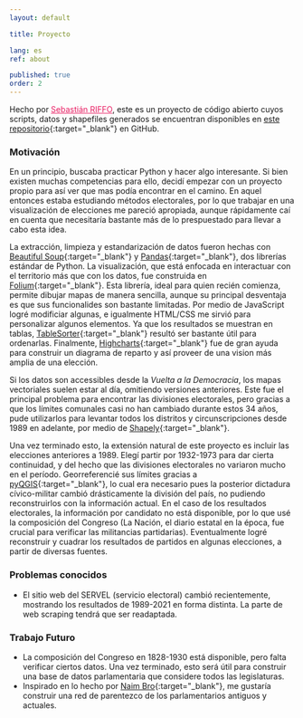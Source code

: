 ```yaml
---
layout: default

title: Proyecto

lang: es
ref: about

published: true
order: 2
---
```


Hecho por <a href="https://sebastianriffo.github.io/" style="color:#E91E63" target="_blank">Sebastián RIFFO</a>, este es un proyecto de código abierto cuyos scripts, datos y shapefiles generados se encuentran disponibles en [este repositorio](https://github.com/sebastianriffo/congreso-chile){:target="_blank"} en GitHub.

### Motivación
En un principio, buscaba practicar Python y hacer algo interesante. Si bien existen muchas competencias para ello, decidí empezar con un proyecto propio para así ver que mas podía encontrar en el camino. En aquel entonces estaba estudiando métodos electorales, por lo que trabajar en una visualización de elecciones me pareció apropiada, aunque rápidamente caí en cuenta que necesitaría bastante más de lo prespuestado para llevar a cabo esta idea.

La extracción, limpieza y estandarización de datos fueron hechas con [Beautiful Soup](https://www.crummy.com/software/BeautifulSoup/bs4/doc/){:target="_blank"} y [Pandas](https://pandas.pydata.org/docs/user_guide/index.html){:target="_blank"}, dos librerías estándar de Python. La visualización, que está enfocada en interactuar con el territorio más que con los datos, fue construida en [Folium](https://python-visualization.github.io/folium/latest/){:target="_blank"}. Esta librería, ideal para quien recién comienza, permite dibujar mapas de manera sencilla, aunque su principal desventaja es que sus funcionalides son bastante limitadas. Por medio de JavaScript logré modificiar algunas, e igualmente HTML/CSS me sirvió para personalizar algunos elementos. Ya que los resultados se muestran en tablas, [TableSorter](https://mottie.github.io/tablesorter/docs/){:target="_blank"} resultó ser bastante útil para ordenarlas. Finalmente, [Highcharts](https://www.highcharts.com/){:target="_blank"} fue de gran ayuda para construir un diagrama de reparto y así proveer de una vision más amplia de una elección.

Si los datos son accessibles desde la *Vuelta a la Democracia*, los mapas vectoriales suelen estar al día, omitiendo versiones anteriores. Este fue el principal problema para encontrar las divisiones electorales, pero gracias a que los límites comunales casi no han cambiado durante estos 34 años, pude utilizarlos para levantar todos los distritos y circunscripciones desde 1989 en adelante, por medio de [Shapely](https://shapely.readthedocs.io/en/stable/manual.html){:target="_blank"}.

Una vez terminado esto, la extensión natural de este proyecto es incluir las elecciones anteriores a 1989. Elegí partir por 1932-1973 para dar cierta continuidad, y del hecho que las divisiones electorales no variaron mucho en el período. Georreferencié sus límites gracias a [pyQGIS](https://docs.qgis.org/3.28/en/docs/pyqgis_developer_cookbook/index.html){:target="_blank"}, lo cual era necesario pues la posterior dictadura cívico-militar cambió drásticamente la división del país, 
no pudiendo reconstruirlos con la información actual. En el caso de los resultados electorales, la información por candidato no está disponible, por lo que usé la composición del Congreso (La Nación, el diario estatal en la época, fue crucial para verificar las militancias partidarias). Eventualmente logré reconstruir y cuadrar los resultados de partidos en algunas elecciones, a partir de diversas fuentes.

### Problemas conocidos
* El sitio web del SERVEL (servicio electoral) cambió recientemente, mostrando los resultados de 1989-2021 en forma distinta. La parte de web scraping tendrá que ser readaptada.

### Trabajo Futuro
* La composición del Congreso en 1828-1930 está disponible, pero falta verificar ciertos datos. Una vez terminado, esto será útil para construir una base de datos parlamentaria que considere todos las legislaturas.
* Inspirado en lo hecho por [Naim Bro](https://link.springer.com/article/10.1007/s11186-022-09491-3){:target="_blank"}, me gustaría construir una red de parentezco de los parlamentarios antiguos y actuales.

